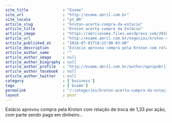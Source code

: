 ```yaml
---
site_title               : "Exame"
site_url                 : "http://exame.abril.com.br"
site_locale              : "pt_BR"
article_slug             : "kroton-acerta-compra-da-estacio"
article_title            : "Kroton acerta compra da Estácio"
article_image            : "https://abrilexame.files.wordpress.com/2016/09/size_960_16_9_faculdade-pitagoras-grupo-kroton20.jpg?quality=70&strip=all&w=960"
article_url              : "http://exame.abril.com.br/negocios/kroton-compra-estacio/"
article_published_at     : "2016-07-01T10:23:00-03:00"
article_description      : "Estácio aprovou compra pela Kroton com relação de troca de 1,33 por ação, com parte sendo paga em dinheiro..."
article_author_name      : ""
article_author_image     : null
article_author_biography : null
article_author_profile   : "http://exame.abril.com.br/author/wpvipabril/"
article_author_facebook  : null
article_author_twitter   : null
category                 : ['business']
tags                     : ['Exame']
permalink                : "/:categories/kroton-acerta-compra-da-estacio/"
layout                   : post
---
```


Estácio aprovou compra pela Kroton com relação de troca de 1,33 por ação, com parte sendo paga em dinheiro...
